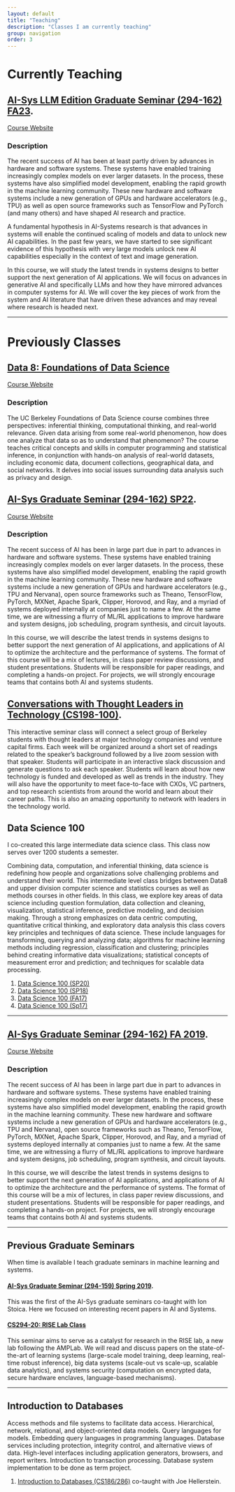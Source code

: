 ```yaml
---
layout: default
title: "Teaching"
description: "Classes I am currently teaching"
group: navigation
order: 3
---
```


# Currently Teaching


## [AI-Sys LLM Edition Graduate Seminar (294-162) FA23](https://learning-systems.notion.site/AI-Systems-LLM-Edition-294-162-Fall-2023-661887583bd340fa851e6a8da8e29abb?pvs=4). 

[Course Website](https://learning-systems.notion.site/AI-Systems-LLM-Edition-294-162-Fall-2023-661887583bd340fa851e6a8da8e29abb?pvs=4)

### Description
The recent success of AI has been at least partly driven by advances in hardware and software systems. These systems have enabled training increasingly complex models on ever larger datasets. In the process, these systems have also simplified model development, enabling the rapid growth in the machine learning community. These new hardware and software systems include a new generation of GPUs and hardware accelerators (e.g., TPU) as well as open source frameworks such as TensorFlow and PyTorch (and many others) and have shaped AI research and practice.

A fundamental hypothesis in AI-Systems research is that advances in systems will enable the continued scaling of models and data to unlock new AI capabilities. In the past few years, we have started to see significant evidence of this hypothesis with very large models unlock new AI capabilities especially in the context of text and image generation.  

In this course, we will study the latest trends in systems designs to better support the next generation of AI applications.  We will focus on advances in generative AI and specifically LLMs and how they have mirrored advances in computer systems for AI. We will cover the key pieces of work from the system and AI literature that have driven these advances and may reveal where research is headed next.


---
# Previously Classes

## [Data 8: Foundations of Data Science](https://www.data8.org/sp23/)

[Course Website](https://www.data8.org/sp23/)

### Description

The UC Berkeley Foundations of Data Science course combines three perspectives: inferential thinking, computational thinking, and real-world relevance. Given data arising from some real-world phenomenon, how does one analyze that data so as to understand that phenomenon? The course teaches critical concepts and skills in computer programming and statistical inference, in conjunction with hands-on analysis of real-world datasets, including economic data, document collections, geographical data, and social networks. It delves into social issues surrounding data analysis such as privacy and design.



## [AI-Sys Graduate Seminar (294-162) SP22](https://ucbrise.github.io/cs294-ai-sys-sp22/). 

[Course Website](https://ucbrise.github.io/cs294-ai-sys-sp22/)


### Description

The recent success of AI has been in large part due in part to advances in hardware and software systems. These systems have enabled training increasingly complex models on ever larger datasets. In the process, these systems have also simplified model development, enabling the rapid growth in the machine learning community. These new hardware and software systems include a new generation of GPUs and hardware accelerators (e.g., TPU and Nervana), open source frameworks such as Theano, TensorFlow, PyTorch, MXNet, Apache Spark, Clipper, Horovod, and Ray, and a myriad of systems deployed internally at companies just to name a few. At the same time, we are witnessing a flurry of ML/RL applications to improve hardware and system designs, job scheduling, program synthesis, and circuit layouts.

In this course, we will describe the latest trends in systems designs to better support the next generation of AI applications, and applications of AI to optimize the architecture and the performance of systems. The format of this course will be a mix of lectures, in class paper review discussions, and student presentations. Students will be responsible for paper readings, and completing a hands-on project. For projects, we will strongly encourage teams that contains both AI and systems students.




## [Conversations with Thought Leaders in Technology (CS198-100)](https://ucbrise.github.io/thought-leaders-fa20/). 

This interactive seminar class will connect a select group of Berkeley students with thought leaders at major technology companies and venture capital firms. Each week will be organized around a short set of readings related to the speaker’s background followed by a live zoom session with that speaker. Students will participate in an interactive slack discussion and generate questions to ask each speaker. Students will learn about how new technology is funded and developed as well as trends in the industry. They will also have the opportunity to meet face-to-face with CXOs, VC partners, and top research scientists from around the world and learn about their career paths. This is also an amazing opportunity to network with leaders in the technology world.





## Data Science 100

I co-created this large intermediate data science class. This class now serves over 1200 students a semester.

Combining data, computation, and inferential thinking, data science is redefining how people and organizations solve challenging problems and understand their world. This intermediate level class bridges between Data8 and upper division computer science and statistics courses as well as methods courses in other fields. In this class, we explore key areas of data science including question formulation, data collection and cleaning, visualization, statistical inference, predictive modeling, and decision making.​ Through a strong emphasizes on data centric computing, quantitative critical thinking, and exploratory data analysis this class covers key principles and techniques of data science. These include languages for transforming, querying and analyzing data; algorithms for machine learning methods including regression, classification and clustering; principles behind creating informative data visualizations; statistical concepts of measurement error and prediction; and techniques for scalable data processing.

<!-- 
If you are having issues enrolling please contact <a href="mailto:csconners@cs.berkeley.edu?subject=[DS100 Enrollment]">Cindy Conners</a> who is graciously managing enrollment. -->


1. [Data Science 100 (SP20)](http://www.ds100.org/sp20/)
1. [Data Science 100 (SP18)](http://www.ds100.org/sp18/)
1. [Data Science 100 (FA17)](http://www.ds100.org/fa17/)
1. [Data Science 100 (Sp17)](http://www.ds100.org/sp17/) 


---



## [AI-Sys Graduate Seminar (294-162) FA 2019](https://ucbrise.github.io/cs294-ai-sys-fa19/). 

[Course Website](https://ucbrise.github.io/cs294-ai-sys-fa19/)


### Description

The recent success of AI has been in large part due in part to advances in hardware and software systems. These systems have enabled training increasingly complex models on ever larger datasets. In the process, these systems have also simplified model development, enabling the rapid growth in the machine learning community. These new hardware and software systems include a new generation of GPUs and hardware accelerators (e.g., TPU and Nervana), open source frameworks such as Theano, TensorFlow, PyTorch, MXNet, Apache Spark, Clipper, Horovod, and Ray, and a myriad of systems deployed internally at companies just to name a few. At the same time, we are witnessing a flurry of ML/RL applications to improve hardware and system designs, job scheduling, program synthesis, and circuit layouts.

In this course, we will describe the latest trends in systems designs to better support the next generation of AI applications, and applications of AI to optimize the architecture and the performance of systems. The format of this course will be a mix of lectures, in class paper review discussions, and student presentations. Students will be responsible for paper readings, and completing a hands-on project. For projects, we will strongly encourage teams that contains both AI and systems students.


---

## Previous Graduate Seminars

When time is available I teach graduate seminars in machine learning and systems.  

#### [AI-Sys Graduate Seminar (294-159) Spring 2019](https://ucbrise.github.io/cs294-ai-sys-sp19/). 

This was the first of the AI-Sys graduate seminars co-taught with Ion Stoica.  Here we focused on interesting recent papers in AI and Systems. 


####  [CS294-20: RISE Lab Class](https://ucbrise.github.io/cs294-rise-fa16) 

This seminar aims to serve as a catalyst for research in the RISE lab, a new lab following the AMPLab. We will read and discuss papers on the state-of-the-art of learning systems (large-scale model training, deep learning, real-time robust inference), big data systems (scale-out vs scale-up, scalable data analytics), and systems security (computation on encrypted data, secure hardware enclaves, language-based mechanisms). 


---



## Introduction to Databases

Access methods and file systems to facilitate data access. Hierarchical, network, relational, and object-oriented data models. Query languages for models. Embedding query languages in programming languages. Database services including protection, integrity control, and alternative views of data. High-level interfaces including application generators, browsers, and report writers. Introduction to transaction processing. Database system implementation to be done as term project.

1. <a href="https://sites.google.com/site/cs186spring2016/">Introduction to Databases (CS186/286)</a> co-taught with Joe Hellerstein.

